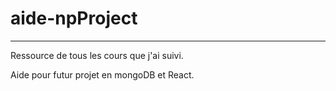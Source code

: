 # aide-npProject
---

Ressource de tous les cours que j'ai suivi.

Aide pour futur projet en mongoDB et React.
